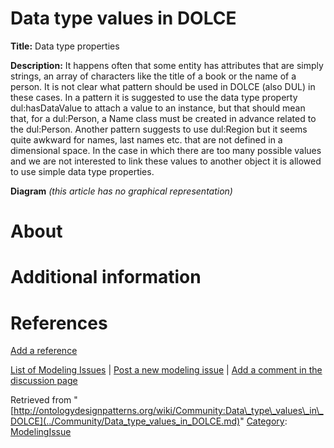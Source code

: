 #  Data type values in DOLCE


__Title:__ Data type properties


__Description:__ It happens often that some entity has attributes that are simply strings, an array of characters like the title of a book or the name of a person. It is not clear what pattern should be used in DOLCE (also DUL) in these cases. In a pattern it is suggested to use the data type property dul:hasDataValue to attach a value to an instance, but that should mean that, for a dul:Person, a Name class must be created in advance related to the dul:Person. Another pattern suggests to use dul:Region but it seems quite awkward for names, last names etc. that are not defined in a dimensional space. In the case in which there are too many possible values and we are not interested to link these values to another object it is allowed to use simple data type properties. 


__Diagram__
_(this article has no graphical representation)_



#  About


  




#  Additional information


#  References


[Add a reference](index.php@title=Odp%253AAdd_reference&subject=Community%253AData+type+values+in+DOLCE.html "http://ontologydesignpatterns.org/wiki/index.php?title=Odp:Add_reference&subject=Community%3AData+type+values+in+DOLCE")


  




 [List of Modeling Issues](../Community/Main.md "Community:Main") | [Post a new modeling issue](../Community/PostModelingIssue.md "Community:PostModelingIssue") | [Add a comment in the discussion page](index.php@title=Odp%253AAdd_comment&target=Community_talk%253AData_type_values_in_DOLCE.html#New_comment "http://ontologydesignpatterns.org/wiki/index.php?title=Odp:Add_comment&target=Community_talk:Data_type_values_in_DOLCE#New_comment")


Retrieved from "[http://ontologydesignpatterns.org/wiki/Community:Data\_type\_values\_in\_DOLCE](../Community/Data_type_values_in_DOLCE.md)"
 [Category](http://ontologydesignpatterns.org/wiki/Special:Categories "Special:Categories"): [ModelingIssue](../Category/ModelingIssue.md "Category:ModelingIssue")